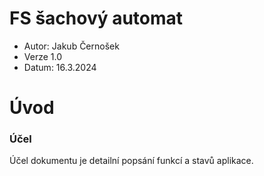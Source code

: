 # FS šachový automat

- Autor: Jakub Černošek
- Verze 1.0
- Datum: 16.3.2024

# Úvod
### Účel
Účel dokumentu je detailní popsání funkcí a stavů aplikace.
